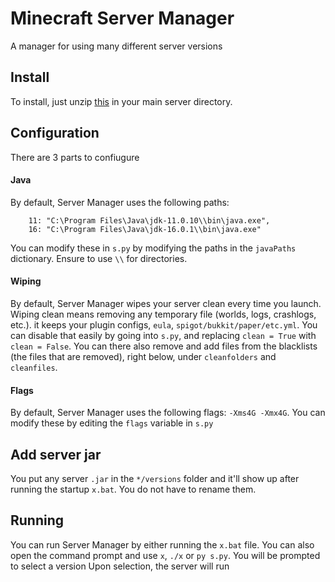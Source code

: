 # Minecraft Server Manager
 A manager for using many different server versions

## Install
To install, just unzip [this](https://github.com/CocoTheOwner/Server-Manager/archive/refs/heads/main.zip) in your main server directory.

## Configuration
There are 3 parts to confiugure

#### Java
By default, Server Manager uses the following paths:
```
    11: "C:\Program Files\Java\jdk-11.0.10\\bin\java.exe",
    16: "C:\Program Files\Java\jdk-16.0.1\\bin\java.exe"
```
You can modify these in `s.py` by modifying the paths in the `javaPaths` dictionary. Ensure to use `\\` for directories.

#### Wiping
By default, Server Manager wipes your server clean every time you launch.
Wiping clean means removing any temporary file (worlds, logs, crashlogs, etc.).
it keeps your plugin configs, `eula`, `spigot/bukkit/paper/etc.yml`.
You can disable that easily by going into `s.py`, and replacing `clean = True` with `clean = False`.
You can there also remove and add files from the blacklists (the files that are removed), right below, under `cleanfolders` and `cleanfiles`.

#### Flags
By default, Server Manager uses the following flags: `-Xms4G -Xmx4G`. You can modify these by editing the `flags` variable in `s.py`

## Add server jar
You put any server `.jar` in the `*/versions` folder and it'll show up after running the startup `x.bat`.
You do not have to rename them.

## Running
You can run Server Manager by either running the `x.bat` file.
You can also open the command prompt and use `x`, `./x` or `py s.py`.
You will be prompted to select a version
Upon selection, the server will run
